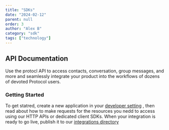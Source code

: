 ```yaml
---
title: "SDKs"
date: "2024-02-12"
parent: null
order: 3
author: "Alex B"
category: "sdk"
tags: ["technology"]
---
```


## API Documentation

Use the protocl API to access contacts, conversation, group messages, and more and seamlessly integrate your product into the workflows of dozens of devoted Protocol users.

### Getting Started

To get statred, create a new application in your [developer setting](/dev-settings) , then read about how to make requests for the resources you nedd to access using our HTTP APIs or dedicated client SDKs. When your integration is ready to go live, publish it to our [integrations directory](/integration-directory)
